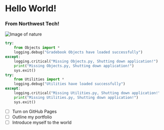 # Hello World!
### From Northwest Tech!
![Image of nature](https://images.pexels.com/photos/3225517/pexels-photo-3225517.jpeg?auto=compress&cs=tinysrgb&w=1260&h=750&dpr=1)
```python 
try:
    from Objects import *
    logging.debug("Gradebook Objects have loaded successfully")
except:
    logging.critical("Missing Objects.py, Shutting down application!")
    print("Missing Objects.py, Shutting down application!")
    sys.exit()
try:
    from Utilities import *
    logging.debug("Utilities have loaded successfully")
except:
    logging.critical("Missing Utilities.py, Shutting down application!")
    print("Missing Utilities.py, Shutting down application!")
    sys.exit()

```
- [ ] Turn on GitHub Pages
- [ ] Outline my portfolio
- [ ] Introduce myself to the world
